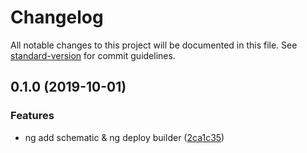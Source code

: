 # Changelog

All notable changes to this project will be documented in this file. See [standard-version](https://github.com/conventional-changelog/standard-version) for commit guidelines.

## 0.1.0 (2019-10-01)

### Features

- ng add schematic & ng deploy builder ([2ca1c35](https://github.com/roozenboom/ng-deploy-cloudfoundry/commit/2ca1c35))
